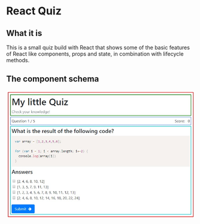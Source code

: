 # React Quiz

## What it is

This is a small quiz build with React that shows some of the basic features of React like components, props and state, in combination with lifecycle methods.

## The component schema

![The component schema](./docs/component-schema.jpg)
